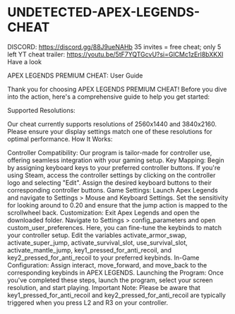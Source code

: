# UNDETECTED-APEX-LEGENDS-CHEAT
DISCORD: https://discord.gg/88J9ueNAHb
35 invites = free cheat; only 5 left 
YT cheat trailer: https://youtu.be/5tF7YQTGcvU?si=GlCMc1zErl8bXKXl 
Have a look




APEX LEGENDS PREMIUM CHEAT: User Guide

Thank you for choosing APEX LEGENDS PREMIUM CHEAT! Before you dive into the action, here's a comprehensive guide to help you get started:

Supported Resolutions:

Our cheat currently supports resolutions of 2560x1440 and 3840x2160. Please ensure your display settings match one of these resolutions for optimal performance.
How It Works:

Controller Compatibility: Our program is tailor-made for controller use, offering seamless integration with your gaming setup.
Key Mapping: Begin by assigning keyboard keys to your preferred controller buttons. If you're using Steam, access the controller settings by clicking on the controller logo and selecting "Edit". Assign the desired keyboard buttons to their corresponding controller buttons.
Game Settings: Launch Apex Legends and navigate to Settings > Mouse and Keyboard Settings. Set the sensitivity for looking around to 0.20 and ensure that the jump action is mapped to the scrollwheel back.
Customization: Exit Apex Legends and open the downloaded folder. Navigate to Settings > config_parameters and open custom_user_preferences. Here, you can fine-tune the keybinds to match your controller setup. Edit the variables activate_armor_swap, activate_super_jump, activate_survival_slot, use_survival_slot, activate_mantle_jump, key1_pressed_for_anti_recoil, and key2_pressed_for_anti_recoil to your preferred keybinds.
In-Game Configuration: Assign interact, move_forward, and move_back to the corresponding keybinds in APEX LEGENDS.
Launching the Program: Once you've completed these steps, launch the program, select your screen resolution, and start playing.
Important Note: Please be aware that key1_pressed_for_anti_recoil and key2_pressed_for_anti_recoil are typically triggered when you press L2 and R3 on your controller.



